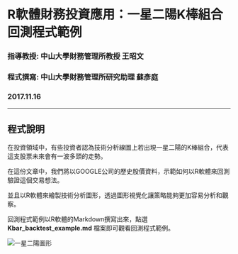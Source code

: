 # R軟體財務投資應用：一星二陽K棒組合回測程式範例
### 指導教授: 中山大學財務管理所教授 王昭文
### 程式撰寫: 中山大學財務管理所研究助理 蘇彥庭
### 2017.11.16
---
## 程式說明
在投資領域中，有些投資者認為技術分析線圖上若出現一星二陽的K棒組合，代表這支股票未來會有一波多頭的走勢。

在這份文章中，我們將以GOOGLE公司的歷史股價資料，示範如何以R軟體來回測驗證這個交易想法。

並且以R軟體來繪製技術分析圖形，透過圖形視覺化讓策略能夠更加容易分析和觀察。

回測程式範例以R軟體的Markdown撰寫出來，點選 **Kbar_backtest_example.md** 檔案即可觀看回測程式範例。

![一星二陽圖形](Quant_base_programing一星二陽K棒組合回測程式範例/graph/KbarGraph.png)
